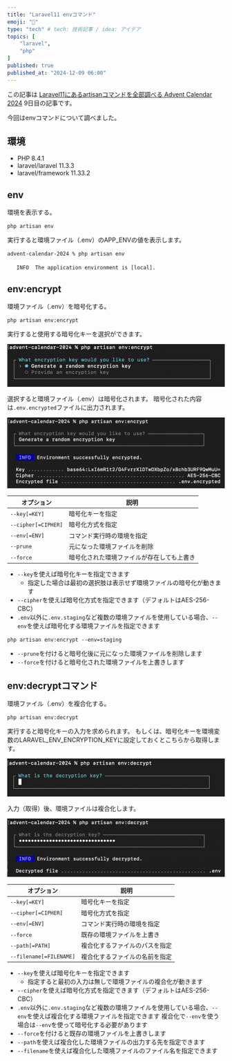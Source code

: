 ```yaml
---
title: "Laravel11 envコマンド"
emoji: "🥭"
type: "tech" # tech: 技術記事 / idea: アイデア
topics: [
    "laravel",
    "php"
]
published: true
published_at: "2024-12-09 06:00"
---
```


この記事は [Laravel11にあるartisanコマンドを全部調べる Advent Calendar 2024](https://adventar.org/calendars/10674) 9日目の記事です。

今回はenvコマンドについて調べました。

## 環境

- PHP 8.4.1
- laravel/laravel 11.3.3
- laravel/framework 11.33.2

## env

環境を表示する。

```
php artisan env
```

実行すると環境ファイル（.env）のAPP_ENVの値を表示します。

```
advent-calendar-2024 % php artisan env   

   INFO  The application environment is [local].
```

## env:encrypt

環境ファイル（.env）を暗号化する。

```
php artisan env:encrypt
```

実行すると使用する暗号化キーを選択ができます。

![](/images/6e155abcd8c1c8/1.png)

選択すると環境ファイル（.env）は暗号化されます。
暗号化された内容は`.env.encrypted`ファイルに出力されます。

![](/images/6e155abcd8c1c8/2.png)

| オプション | 説明 |
| --- | --- |
| `--key[=KEY]` | 暗号化キーを指定 |
| `--cipher[=CIPHER]` | 暗号化方式を指定 |
| `--env[=ENV]` | コマンド実行時の環境を指定 |
| `--prune` | 元になった環境ファイルを削除 |
| `--force` | 暗号化された環境ファイルが存在しても上書き |

- `--key`を使えば暗号化キーを指定できます
  - 指定した場合は最初の選択肢は表示せず環境ファイルの暗号化が動きます
- `--cipher`を使えば暗号化方式を指定できます（デフォルトはAES-256-CBC）
- `.env`以外に`.env.staging`など複数の環境ファイルを使用している場合、`--env`を使えば暗号化する環境ファイルを指定できます
```
php artisan env:encrypt --env=staging
```
- `--prune`を付けると暗号化後に元になった環境ファイルを削除します
- `--force`を付けると暗号化された環境ファイルを上書きします

## env:decryptコマンド

環境ファイル（.env）を複合化する。

```
php artisan env:decrypt
```

実行すると暗号化キーの入力を求められます。
もしくは、暗号化キーを環境変数のLARAVEL_ENV_ENCRYPTION_KEYに設定しておくとこちらから取得します。

![](/images/6e155abcd8c1c8/3.png)

入力（取得）後、環境ファイルは複合化します。

![](/images/6e155abcd8c1c8/4.png)


| オプション | 説明 |
| --- | --- |
| `--key[=KEY]` | 暗号化キーを指定 |
| `--cipher[=CIPHER]` | 暗号化方式を指定 |
| `--env[=ENV]` | コマンド実行時の環境を指定 |
| `--force` | 既存の環境ファイルを上書き |
| `--path[=PATH]` | 複合化するファイルのパスを指定 |
| `--filename[=FILENAME]` | 複合化するファイルの名前を指定 |

- `--key`を使えば暗号化キーを指定できます
  - 指定すると最初の入力は無しで環境ファイルの複合化が動きます
- `--cipher`を使えば暗号化方式を指定できます（デフォルトはAES-256-CBC）
- `.env`以外に`.env.staging`など複数の環境ファイルを使用している場合、`--env`を使えば複合化する環境ファイルを指定できます
複合化で`--env`を使う場合は`--env`を使って暗号化する必要があります
- `--force`を付けると既存の環境ファイルを上書きします
- `--path`を使えば複合化した環境ファイルの出力する先を指定できます
- `--filename`を使えば複合化した環境ファイルのファイル名を指定できます
